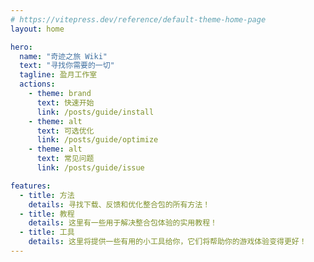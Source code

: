 ```yaml
---
# https://vitepress.dev/reference/default-theme-home-page
layout: home

hero:
  name: "奇迹之旅 Wiki"
  text: "寻找你需要的一切"
  tagline: 盈月工作室
  actions:
    - theme: brand
      text: 快速开始
      link: /posts/guide/install
    - theme: alt
      text: 可选优化
      link: /posts/guide/optimize
    - theme: alt
      text: 常见问题
      link: /posts/guide/issue

features:
  - title: 方法
    details: 寻找下载、反馈和优化整合包的所有方法！
  - title: 教程
    details: 这里有一些用于解决整合包体验的实用教程！
  - title: 工具
    details: 这里将提供一些有用的小工具给你，它们将帮助你的游戏体验变得更好！
---
```


